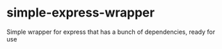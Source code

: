 simple-express-wrapper
======================

Simple wrapper for express that has a bunch of dependencies, ready for use